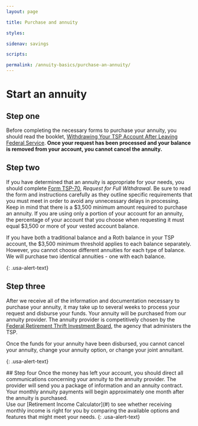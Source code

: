 ```yaml
---
layout: page

title: Purchase and annuity

styles:

sidenav: savings

scripts:

permalink: /annuity-basics/purchase-an-annuity/
---
```


# Start an annuity
 
## Step one
Before completing the necessary forms to purchase your annuity, you should read the booklet, [Withdrawing Your TSP Account After Leaving Federal Service](#). **Once your request has been processed and your balance is removed from your account, you cannot cancel the annuity.**
## Step two
If you have determined that an annuity is appropriate for your needs, you should complete [Form TSP-70](#), _Request for Full Withdrawal_. Be sure to read the form and instructions carefully as they outline specific requirements that you must meet in order to avoid any unnecessary delays in processing. Keep in mind that there is a $3,500 minimum amount required to purchase an annuity. If you are using only a portion of your account for an annuity, the percentage of your account that you choose when requesting it must equal $3,500 or more of your vested account balance.
<div class="usa-alert usa-alert-info">
<div class="usa-alert-body" markdown="1">
If you have both a traditional balance and a Roth balance in your TSP account, the $3,500 minimum threshold applies to each balance separately. However, you cannot choose different annuities for each type of balance. We will purchase two identical annuities - one with each balance.
 
{: .usa-alert-text}
</div>
</div>
 
## Step three
After we receive all of the information and documentation necessary to purchase your annuity, it may take up to several weeks to process your request and disburse your funds.
Your annuity will be purchased from our annuity provider. The annuity provider is competitively chosen by the [Federal Retirement Thrift Investment Board](frtib.gov), the agency that administers the TSP.
<div class="usa-alert usa-alert-info">
<div class="usa-alert-body" markdown="1">
Once the funds for your annuity have been disbursed, you cannot cancel your annuity, change your annuity option, or change your joint annuitant.

{: .usa-alert-text}
</div>
</div>
## Step four
Once the money has left your account, you should direct all communications concerning your annuity to the annuity provider. The provider will send you a package of information and an annuity contract. Your monthly annuity payments will begin approximately one month after the annuity is purchased.
<div class="usa-alert usa-alert-info">
<div class="usa-alert-body" markdown="1">
Use our [Retirement Income Calculator](#) to see whether receiving monthly income is right for you by comparing the available options and features that might meet your needs.
{: .usa-alert-text}
</div>
</div>
